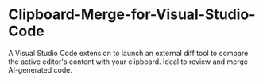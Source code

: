 # Clipboard-Merge-for-Visual-Studio-Code
A Visual Studio Code extension to launch an external diff tool to compare the active editor's content with your clipboard. Ideal to review and merge AI-generated code.
